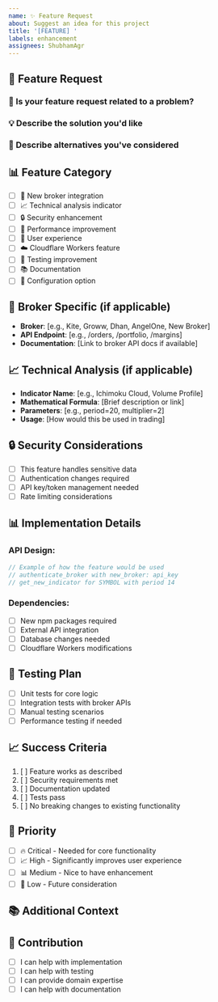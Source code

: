 ```yaml
---
name: ✨ Feature Request
about: Suggest an idea for this project
title: '[FEATURE] '
labels: enhancement
assignees: ShubhamAgr
---
```


## 🚀 Feature Request

### 📝 Is your feature request related to a problem?
<!-- A clear and concise description of what the problem is -->

### 💡 Describe the solution you'd like
<!-- A clear and concise description of what you want to happen -->

### 🔄 Describe alternatives you've considered
<!-- A clear and concise description of any alternative solutions -->

## 📊 Feature Category
<!-- Mark the appropriate category -->
- [ ] 🏦 New broker integration
- [ ] 📈 Technical analysis indicator
- [ ] 🔒 Security enhancement
- [ ] 🚀 Performance improvement
- [ ] 📱 User experience
- [ ] ☁️ Cloudflare Workers feature
- [ ] 🧪 Testing improvement
- [ ] 📚 Documentation
- [ ] 🔧 Configuration option

## 🏦 Broker Specific (if applicable)
<!-- If this is broker-related -->
- **Broker**: [e.g., Kite, Groww, Dhan, AngelOne, New Broker]
- **API Endpoint**: [e.g., /orders, /portfolio, /margins]
- **Documentation**: [Link to broker API docs if available]

## 📈 Technical Analysis (if applicable)
<!-- If this is a technical indicator request -->
- **Indicator Name**: [e.g., Ichimoku Cloud, Volume Profile]
- **Mathematical Formula**: [Brief description or link]
- **Parameters**: [e.g., period=20, multiplier=2]
- **Usage**: [How would this be used in trading]

## 🔒 Security Considerations
<!-- Consider security implications -->
- [ ] This feature handles sensitive data
- [ ] Authentication changes required
- [ ] API key/token management needed
- [ ] Rate limiting considerations

## 📊 Implementation Details
<!-- Technical implementation thoughts -->

### API Design:
```javascript
// Example of how the feature would be used
// authenticate_broker with new_broker: api_key
// get_new_indicator for SYMBOL with period 14
```

### Dependencies:
- [ ] New npm packages required
- [ ] External API integration
- [ ] Database changes needed
- [ ] Cloudflare Workers modifications

## 🧪 Testing Plan
<!-- How should this feature be tested? -->
- [ ] Unit tests for core logic
- [ ] Integration tests with broker APIs
- [ ] Manual testing scenarios
- [ ] Performance testing if needed

## 📈 Success Criteria
<!-- How do we know when this feature is complete? -->
1. [ ] Feature works as described
2. [ ] Security requirements met
3. [ ] Documentation updated
4. [ ] Tests pass
5. [ ] No breaking changes to existing functionality

## 🎯 Priority
<!-- How important is this feature? -->
- [ ] 🔥 Critical - Needed for core functionality
- [ ] 📈 High - Significantly improves user experience
- [ ] 📊 Medium - Nice to have enhancement
- [ ] 🔮 Low - Future consideration

## 📚 Additional Context
<!-- Add any other context, screenshots, or examples about the feature request -->

## 🤝 Contribution
<!-- Are you willing to help implement this feature? -->
- [ ] I can help with implementation
- [ ] I can help with testing
- [ ] I can provide domain expertise
- [ ] I can help with documentation